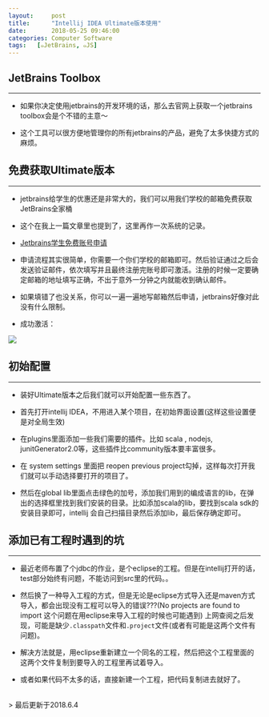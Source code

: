 ```yaml
---
layout:     post
title:      "Intellij IDEA Ultimate版本使用"
date:       2018-05-25 09:46:00
categories: Computer Software
tags:   [๑JetBrains, ๑JS]
---
```


## JetBrains Toolbox
---

- 如果你决定使用jetbrains的开发环境的话，那么去官网上获取一个jetbrains toolbox会是个不错的主意～

- 这个工具可以很方便地管理你的所有jetbrains的产品，避免了太多快捷方式的麻烦。

## 免费获取Ultimate版本
---

- jetbrains给学生的优惠还是非常大的，我们可以用我们学校的邮箱免费获取JetBrains全家桶

- 这个在我上一篇文章里也提到了，这里再作一次系统的记录。

- [Jetbrains学生免费账号申请](https://sales.jetbrains.com/hc/zh-cn/articles/207154369-%E5%AD%A6%E7%94%9F%E6%8E%88%E6%9D%83%E7%94%B3%E8%AF%B7%E6%96%B9%E5%BC%8F)

- 申请流程其实很简单，你需要一个你们学校的邮箱即可。然后验证通过之后会发送验证邮件，依次填写并且最终注册完账号即可激活。注册的时候一定要确定邮箱的地址填写正确，不出于意外一分钟之内就能收到确认邮件。

- 如果填错了也没关系，你可以一遍一遍地写邮箱然后申请，jetbrains好像对此没有什么限制。

- 成功激活：

![](/images/node.js/info.png)

## 初始配置
---

- 装好Ultimate版本之后我们就可以开始配置一些东西了。

- 首先打开intellij IDEA，不用进入某个项目，在初始界面设置(这样这些设置便是对全局生效)

- 在plugins里面添加一些我们需要的插件。比如 scala , nodejs, junitGenerator2.0等，这些插件比community版本要丰富很多。

- 在 system settings 里面把 reopen previous project勾掉，这样每次打开我们就可以手动选择要打开的项目了。

- 然后在global lib里面点击绿色的加号，添加我们用到的编成语言的lib，在弹出的选择框里找到我们安装的目录。比如添加scala的lib，要找到scala sdk的安装目录即可，intellij 会自己扫描目录然后添加lib，最后保存确定即可。

## 添加已有工程时遇到的坑
---

- 最近老师布置了个jdbc的作业，是个eclipse的工程。但是在intellij打开的话，test部分始终有问题，不能访问到src里的代码。。

- 然后换了一种导入工程的方式，但是无论是eclipse方式导入还是maven方式导入，都会出现没有工程可以导入的错误???(No projects are found to import 这个问题在用eclipse来导入工程的时候也可能遇到) 上网查阅之后发现，可能是缺少`.classpath`文件和`.project`文件(或者有可能是这两个文件有问题)。

- 解决方法就是，用eclipse重新建立一个同名的工程，然后把这个工程里面的这两个文件复制到要导入的工程里再试着导入。

- 或者如果代码不太多的话，直接新建一个工程，把代码复制进去就好了。
















<br>
> 最后更新于2018.6.4
